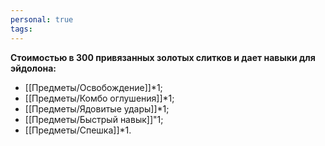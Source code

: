 ```yaml
---
personal: true
tags:
---
```

**Стоимостью в 300 привязанных золотых слитков и дает навыки для эйдолона:**  

- [[Предметы/Освобождение]]*1;
- [[Предметы/Комбо оглушения]]*1;
- [[Предметы/Ядовитые удары]]*1;
- [[Предметы/Быстрый навык]]"1;
- [[Предметы/Спешка]]*1.

